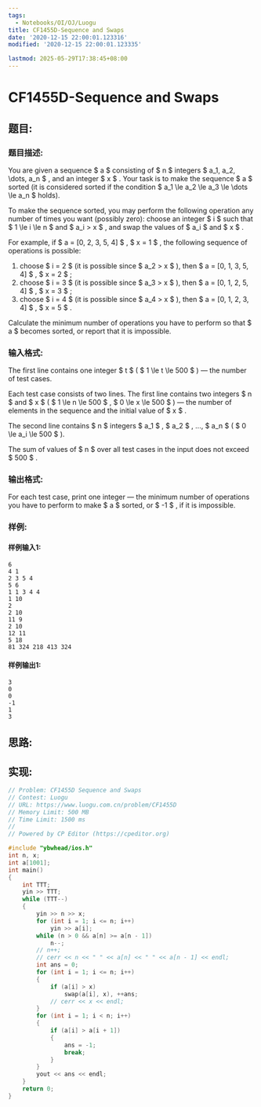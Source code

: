 ```yaml
---
tags: 
  - Notebooks/OI/OJ/Luogu
title: CF1455D-Sequence and Swaps
date: '2020-12-15 22:00:01.123316'
modified: '2020-12-15 22:00:01.123335'

lastmod: 2025-05-29T17:38:45+08:00
---
```

# CF1455D-Sequence and Swaps
## 题目:
### 题目描述:
You are given a sequence $ a $ consisting of $ n $ integers $ a_1, a_2, \dots, a_n $ , and an integer $ x $ . Your task is to make the sequence $ a $ sorted (it is considered sorted if the condition $ a_1 \le a_2 \le a_3 \le \dots \le a_n $ holds).

To make the sequence sorted, you may perform the following operation any number of times you want (possibly zero): choose an integer $ i $ such that $ 1 \le i \le n $ and $ a_i > x $ , and swap the values of $ a_i $ and $ x $ .

For example, if $ a = [0, 2, 3, 5, 4] $ , $ x = 1 $ , the following sequence of operations is possible:

1. choose $ i = 2 $ (it is possible since $ a_2 > x $ ), then $ a = [0, 1, 3, 5, 4] $ , $ x = 2 $ ;
2. choose $ i = 3 $ (it is possible since $ a_3 > x $ ), then $ a = [0, 1, 2, 5, 4] $ , $ x = 3 $ ;
3. choose $ i = 4 $ (it is possible since $ a_4 > x $ ), then $ a = [0, 1, 2, 3, 4] $ , $ x = 5 $ .

Calculate the minimum number of operations you have to perform so that $ a $ becomes sorted, or report that it is impossible.
### 输入格式:
The first line contains one integer $ t $ ( $ 1 \le t \le 500 $ ) — the number of test cases.

Each test case consists of two lines. The first line contains two integers $ n $ and $ x $ ( $ 1 \le n \le 500 $ , $ 0 \le x \le 500 $ ) — the number of elements in the sequence and the initial value of $ x $ .

The second line contains $ n $ integers $ a_1 $ , $ a_2 $ , ..., $ a_n $ ( $ 0 \le a_i \le 500 $ ).

The sum of values of $ n $ over all test cases in the input does not exceed $ 500 $ .
### 输出格式:
For each test case, print one integer — the minimum number of operations you have to perform to make $ a $ sorted, or $ -1 $ , if it is impossible.
### 样例:
#### 样例输入1:
```
6
4 1
2 3 5 4
5 6
1 1 3 4 4
1 10
2
2 10
11 9
2 10
12 11
5 18
81 324 218 413 324
```
#### 样例输出1:
```
3
0
0
-1
1
3
```
## 思路:

## 实现:
```cpp
// Problem: CF1455D Sequence and Swaps
// Contest: Luogu
// URL: https://www.luogu.com.cn/problem/CF1455D
// Memory Limit: 500 MB
// Time Limit: 1500 ms
//
// Powered by CP Editor (https://cpeditor.org)

#include "ybwhead/ios.h"
int n, x;
int a[1001];
int main()
{
    int TTT;
    yin >> TTT;
    while (TTT--)
    {
        yin >> n >> x;
        for (int i = 1; i <= n; i++)
            yin >> a[i];
        while (n > 0 && a[n] >= a[n - 1])
            n--;
        // n++;
        // cerr << n << " " << a[n] << " " << a[n - 1] << endl;
        int ans = 0;
        for (int i = 1; i <= n; i++)
        {
            if (a[i] > x)
                swap(a[i], x), ++ans;
            // cerr << x << endl;
        }
        for (int i = 1; i < n; i++)
        {
            if (a[i] > a[i + 1])
            {
                ans = -1;
                break;
            }
        }
        yout << ans << endl;
    }
    return 0;
}
```
